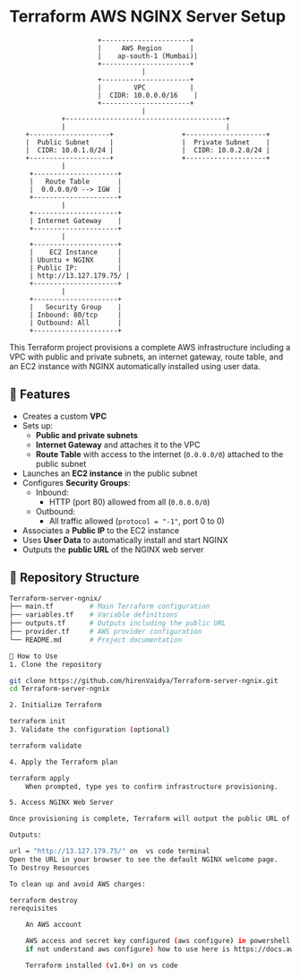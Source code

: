 # Terraform AWS NGINX Server Setup
                          +----------------------+
                          |     AWS Region       |
                          |    ap-south-1 (Mumbai)|
                          +----------------------+
                                     |
                          +----------------------+
                          |        VPC           |
                          |  CIDR: 10.0.0.0/16    |
                          +----------------------+
                                     |
                 +----------------------------------------+
                 |                                        |
        +--------------------+                 +--------------------+
        |  Public Subnet     |                 |  Private Subnet    |
        |  CIDR: 10.0.1.0/24 |                 |  CIDR: 10.0.2.0/24 |
        +--------------------+                 +--------------------+
                 |
         +---------------------+
         |   Route Table       |
         |  0.0.0.0/0 --> IGW  |
         +---------------------+
                 |
         +---------------------+
         | Internet Gateway    |
         +---------------------+
                 |
         +---------------------+
         |    EC2 Instance     |
         | Ubuntu + NGINX      |
         | Public IP:          |
         | http://13.127.179.75/ |
         +---------------------+
                 |
         +---------------------+
         |   Security Group    |
         | Inbound: 80/tcp     |
         | Outbound: All       |
         +---------------------+

This Terraform project provisions a complete AWS infrastructure including a VPC with public and private subnets, an internet gateway, route table, and an EC2 instance with NGINX automatically installed using user data.

## 🔧 Features

- Creates a custom **VPC**
- Sets up:
  - **Public and private subnets**
  - **Internet Gateway** and attaches it to the VPC
  - **Route Table** with access to the internet (`0.0.0.0/0`) attached to the public subnet
- Launches an **EC2 instance** in the public subnet
- Configures **Security Groups**:
  - Inbound:
    - HTTP (port 80) allowed from all (`0.0.0.0/0`)
  - Outbound:
    - All traffic allowed (`protocol = "-1"`, port 0 to 0)
- Associates a **Public IP** to the EC2 instance
- Uses **User Data** to automatically install and start NGINX
- Outputs the **public URL** of the NGINX web server

## 📁 Repository Structure

```bash
Terraform-server-ngnix/
├── main.tf         # Main Terraform configuration
├── variables.tf    # Variable definitions
├── outputs.tf      # Outputs including the public URL
├── provider.tf     # AWS provider configuration
└── README.md       # Project documentation

🚀 How to Use
1. Clone the repository

git clone https://github.com/hirenVaidya/Terraform-server-ngnix.git
cd Terraform-server-ngnix

2. Initialize Terraform

terraform init
3. Validate the configuration (optional)

terraform validate

4. Apply the Terraform plan

terraform apply
    When prompted, type yes to confirm infrastructure provisioning.

5. Access NGINX Web Server

Once provisioning is complete, Terraform will output the public URL of your EC2 instance where NGINX is hosted:

Outputs:

url = "http://13.127.179.75/" on  vs code terminal  
Open the URL in your browser to see the default NGINX welcome page.
To Destroy Resources

To clean up and avoid AWS charges:

terraform destroy
rerequisites

    An AWS account

    AWS access and secret key configured (aws configure) in powershell using setx
    if not understand aws configure) how to use here is https://docs.aws.amazon.com/cli/v1/userguide/cli-configure-envvars.html

    Terraform installed (v1.0+) on vs code 
